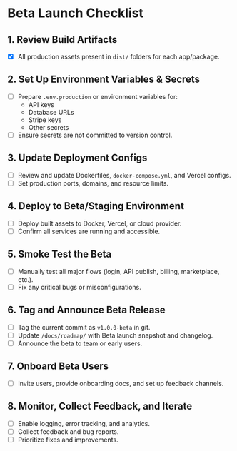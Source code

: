 # Beta Launch Checklist

## 1. Review Build Artifacts
- [x] All production assets present in `dist/` folders for each app/package.

## 2. Set Up Environment Variables & Secrets
- [ ] Prepare `.env.production` or environment variables for:
  - API keys
  - Database URLs
  - Stripe keys
  - Other secrets
- [ ] Ensure secrets are not committed to version control.

## 3. Update Deployment Configs
- [ ] Review and update Dockerfiles, `docker-compose.yml`, and Vercel configs.
- [ ] Set production ports, domains, and resource limits.

## 4. Deploy to Beta/Staging Environment
- [ ] Deploy built assets to Docker, Vercel, or cloud provider.
- [ ] Confirm all services are running and accessible.

## 5. Smoke Test the Beta
- [ ] Manually test all major flows (login, API publish, billing, marketplace, etc.).
- [ ] Fix any critical bugs or misconfigurations.

## 6. Tag and Announce Beta Release
- [ ] Tag the current commit as `v1.0.0-beta` in git.
- [ ] Update `/docs/roadmap/` with Beta launch snapshot and changelog.
- [ ] Announce the beta to team or early users.

## 7. Onboard Beta Users
- [ ] Invite users, provide onboarding docs, and set up feedback channels.

## 8. Monitor, Collect Feedback, and Iterate
- [ ] Enable logging, error tracking, and analytics.
- [ ] Collect feedback and bug reports.
- [ ] Prioritize fixes and improvements.
